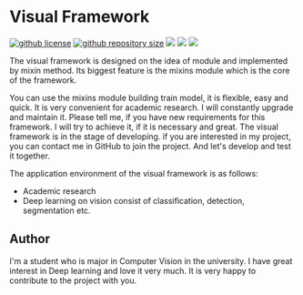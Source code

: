 # Visual Framework

[![github license](https://img.shields.io/github/license/LEFTeyex/visual-framework)](https://github.com/LEFTeyex/visual-framework/blob/master/LICENSE)
[![github repository size](https://img.shields.io/github/repo-size/LEFTeyex/visual-framework)](https://github.com/LEFTeyex/visual-framework)
[![](https://img.shields.io/badge/developing-55%25-bluegreen.svg)](https://github.com/LEFTeyex/visual-framework)
[![](https://img.shields.io/badge/version-v0.0.0-blue.svg)]()
[![](https://img.shields.io/badge/python-3.6|3.7|3.8|3.9-blue.svg)]()

The visual framework is designed on the idea of module and implemented by mixin method. Its biggest feature is the
mixins module which is the core of the framework.

You can use the mixins module building train model, it is flexible, easy and quick. It is very convenient for academic
research. I will constantly upgrade and maintain it. Please tell me, if you have new requirements for this framework. I
will try to achieve it, if it is necessary and great. The visual framework is in the stage of developing. if you are
interested in my project, you can contact me in GitHub to join the project. And let's develop and test it together.

The application environment of the visual framework is as follows:

* Academic research
* Deep learning on vision consist of classification, detection, segmentation etc.

## Author

I'm a student who is major in Computer Vision in the university. I have great interest in Deep learning and love it very
much. It is very happy to contribute to the project with you.